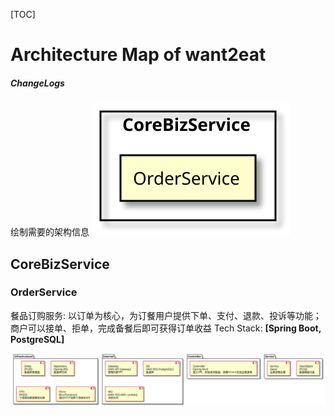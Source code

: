 [TOC]
# Architecture Map of want2eat
##### ChangeLogs
绘制需要的架构信息
![9a98f48f-bda4-4369-9843-c81dd7eb2c44](temp/9a98f48f-bda4-4369-9843-c81dd7eb2c44.svg)
## CoreBizService
### OrderService
餐品订购服务: 以订单为核心，为订餐用户提供下单、支付、退款、投诉等功能；商户可以接单、拒单，完成备餐后即可获得订单收益
Tech Stack: **[Spring Boot, PostgreSQL]**
 
![f171cfaa-e36e-448e-9827-5f7ec6529c21](temp/f171cfaa-e36e-448e-9827-5f7ec6529c21.svg)